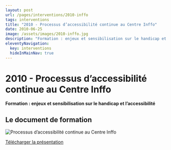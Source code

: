 ```yaml
---
layout: post
url: /pages/interventions/2010-inffo
tags: interventions
title: "2010 - Processus d’accessibilité continue au Centre Inffo"
date: 2010-06-25
image: /assets/images/2010-inffo.jpg
description: "Formation : enjeux et sensibilisation sur le handicap et l’accessibilité"
eleventyNavigation:
  key: interventions
  hideInMainNav: true
---
```


# 2010 - Processus d’accessibilité continue au Centre Inffo


**Formation : enjeux et sensibilisation sur le handicap et l’accessibilité** 



## Le document de formation

![Processus d’accessibilité continue au Centre Inffo](/assets/images/2010-inffo.jpg "Processus d’accessibilité continue au Centre Inffo")

[Télécharger la présentation](/assets/pdf/2010-inffo.pdf)
 

